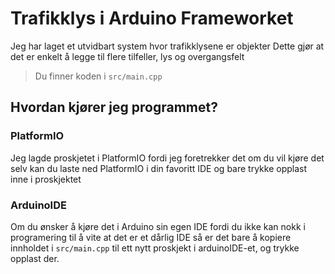 # Trafikklys i Arduino Frameworket
Jeg har laget et utvidbart system hvor trafikklysene er objekter
Dette gjør at det er enkelt å legge til flere tilfeller, lys og overgangsfelt
> Du finner koden i `src/main.cpp`

## Hvordan kjører jeg programmet?
### PlatformIO
Jeg lagde proskjetet i PlatformIO fordi jeg foretrekker det
om du vil kjøre det selv kan du laste ned PlatformIO i din favoritt IDE
og bare trykke opplast inne i proskjektet
### ArduinoIDE
Om du ønsker å kjøre det i Arduino sin egen IDE fordi du ikke
kan nokk i programering til å vite at det er et dårlig IDE
så er det bare å kopiere innholdet i `src/main.cpp` til ett nytt 
proskjekt i arduinoIDE-et, og trykke opplast der.

